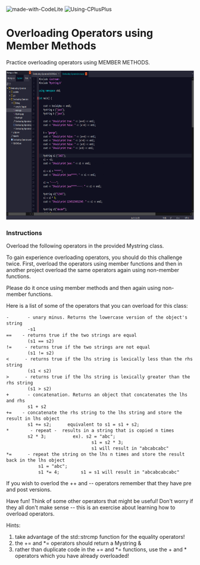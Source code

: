![made-with-CodeLite](https://img.shields.io/badge/Made%20With-CodeLite-green)  ![Using-CPlusPlus](https://img.shields.io/badge/Using-C%2B%2B-ff69b4)

# Overloading Operators using Member Methods
Practice overloading operators using MEMBER METHODS.

<img src="./assets/screenshot.png"
     alt="Img"
     style="margin-right: 10px; height: 400px;" />

### Instructions

Overload the following operators in the provided Mystring class.

To gain experience overloading operators, you should do this challenge twice.
First, overload the operators using member functions and then in another project overload the same operators
again using non-member functions.

Please do it once using member methods and then again using non-member functions.

Here is a list of some of the operators that you can overload for this class:

    -       - unary minus. Returns the lowercase version of the object's string
            -s1
    ==    - returns true if the two strings are equal
            (s1 == s2)
    !=     - returns true if the two strings are not equal 
            (s1 != s2)
    <      - returns true if the lhs string is lexically less than the rhs string
            (s1 < s2)
    >      - returns true if the lhs string is lexically greater than the rhs string
            (s1 > s2)
    +       - concatenation. Returns an object that concatenates the lhs and rhs
            s1 + s2
    +=    - concatenate the rhs string to the lhs string and store the result in lhs object
            s1 += s2;      equivalent to s1 = s1 + s2;
    *        - repeat -  results in a string that is copied n times
            s2 * 3;          ex). s2 = "abc"; 
                                    s1 = s2 * 3;
                                    s1 will result in "abcabcabc"
    *=      - repeat the string on the lhs n times and store the result back in the lhs object
                s1 = "abc";
                s1 *= 4;        s1 = s1 will result in "abcabcabcabc"
      
If you wish to overlod the ++ and -- operators remember that they have pre and post versions.

Have fun! Think of some other operators that might be useful!
Don't worry if they all don't make sense -- this is an exercise about learning how
to overload operators.

Hints:
1. take advantage of the std::strcmp function for the equality operators!
2. the += and *= operators should return a Mystring &
3. rather than duplicate code in the += and *= functions, use the + and * operators which you have already overloaded!

